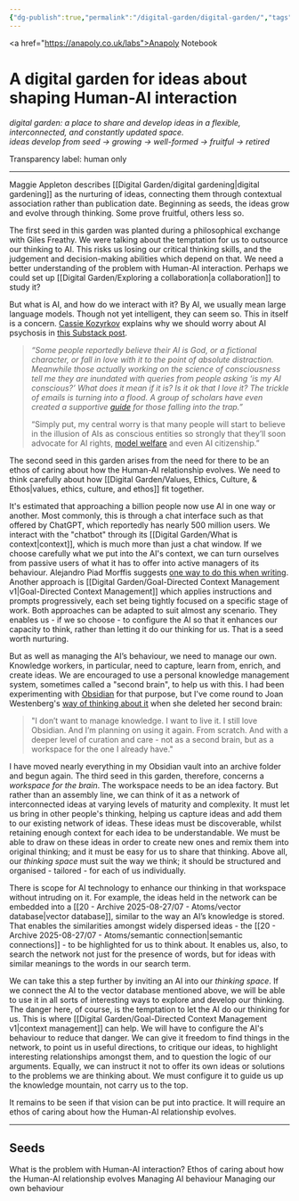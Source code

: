 ```yaml
---
{"dg-publish":true,"permalink":"/digital-garden/digital-garden/","tags":["gardenEntry"],"created":"2025-08-11T21:46:53.866+01:00","updated":"2025-08-29T15:00:46.151+01:00"}
---
```


<a href="https://anapoly.co.uk/labs">Anapoly Notebook</a>
# A digital garden for ideas about shaping Human-AI interaction

*digital garden: a place to share and develop ideas in a flexible, interconnected, and constantly updated space.*  
*ideas develop from seed → growing → well-formed → fruitful → retired*

Transparency label: human only

---

Maggie Appleton describes [[Digital Garden/digital gardening\|digital gardening]] as the nurturing of ideas, connecting them through contextual association rather than publication date. Beginning as seeds, the ideas grow and evolve through thinking. Some prove fruitful, others less so. 

The first seed in this garden was planted during a philosophical exchange with Giles Freathy. We were talking about the temptation for us to outsource our thinking to AI. This risks us losing our critical thinking skills, and the judgement and decision-making abilities which depend on that. We need a better understanding of the problem with Human-AI interaction. Perhaps we could set up  [[Digital Garden/Exploring a collaboration\|a collaboration]] to study it?

But what is AI, and how do we interact with it? By AI, we usually mean large language models. Though not yet intelligent, they can seem so. This in itself is a concern. <a href="https://www.kozyr.com/about">Cassie Kozyrkov</a> explains why we should worry about AI psychosis in <a href="https://substack.com/home/post/p-171599460">this Substack post</a>. 

> _“Some people reportedly believe their AI is God, or a fictional character, or fall in love with it to the point of absolute distraction. Meanwhile those actually working on the science of consciousness tell me they are inundated with queries from people asking ‘is my AI conscious?’ What does it mean if it is? Is it ok that I love it? The trickle of emails is turning into a flood. A group of scholars have even created a supportive [guide](https://whenaiseemsconscious.org/) for those falling into the trap.”_
> 
> “Simply put, my central worry is that many people will start to believe in the illusion of AIs as conscious entities so strongly that they’ll soon advocate for AI rights, [model welfare](https://arxiv.org/abs/2411.00986) and even AI citizenship.”

 The second seed in this garden arises from the need for there to be an ethos of caring about how the Human-AI relationship evolves. We need to think carefully about how [[Digital Garden/Values, Ethics, Culture, & Ethos\|values, ethics, culture, and ethos]] fit together.
 
It's estimated that approaching a billion people now use AI in one way or another. Most commonly, this is through a chat interface such as that offered by ChatGPT, which reportedly has nearly 500 million users. We interact with the "chatbot" through its [[Digital Garden/What is context\|context]], which is much more than just a chat window. If we choose carefully what we put into the AI's context, we can turn ourselves from passive users of what it has to offer into active managers of its behaviour. Alejandro Piad Morffis suggests <a href="https://blog.apiad.net/p/a-pragmatic-workflow-for-technical?utm_source=publication-search">one way to do this when writing</a>. Another approach is [[Digital Garden/Goal-Directed Context Management v1\|Goal-Directed Context Management]] which applies instructions and prompts progressively, each set being tightly focused on a specific stage of work. Both approaches can be adapted to suit almost any scenario. They enables us - if we so choose - to configure the AI so that it enhances our capacity to think, rather than letting it do our thinking for us. That is a seed worth nurturing. 

But as well as managing the AI’s behaviour, we need to manage our own. Knowledge workers, in particular, need to capture, learn from, enrich, and create ideas. We are encouraged to use a personal knowledge management system, sometimes called a "second brain", to help us with this. I had been experimenting with <a href="https://obsidian.md">Obsidian</a> for that purpose, but I've come round to Joan Westenberg's <a href="https://www.joanwestenberg.com/p/i-deleted-my-second-brain">way of thinking about it</a> when she deleted her second brain:

> "I don’t want to manage knowledge. I want to live it. I still love Obsidian. And I’m planning on using it again. From scratch. And with a deeper level of curation and care - not as a second brain, but as a workspace for the one I already have."

I have moved nearly everything in my Obsidian vault into an archive folder and begun again. The third seed in this garden, therefore, concerns a *workspace for the brain*. The workspace needs to be an idea factory. But rather than an assembly line, we can think of it as a network of interconnected ideas at varying levels of maturity and complexity.  It must let us bring in other people's thinking, helping us capture ideas and add them to our existing network of ideas. These ideas must be discoverable, whilst retaining enough context for each idea to be understandable.  We must be able to draw on these ideas in order to create new ones and remix them into original thinking; and it must be easy for us to share that thinking. Above all, our *thinking space* must suit the way we think; it should be structured and organised - tailored - for each of us individually. 
 
There is scope for AI technology to enhance our thinking in that workspace without intruding on it. For example, the ideas held in the network can be embedded into a [[20 - Archive 2025-08-27/07 - Atoms/vector database\|vector database]], similar to the way an AI’s knowledge is stored. That enables the similarities amongst widely dispersed ideas - the [[20 - Archive 2025-08-27/07 - Atoms/semantic connection\|semantic connections]] - to be highlighted for us to think about.  It enables us, also, to search the network not just for the presence of words, but for ideas with similar meanings to the words in our search term. 

We can take this a step further by inviting an AI into our *thinking space*. If we connect the AI to the vector database mentioned above, we will be able to use it in all sorts of interesting ways to explore and develop our thinking. The danger here, of course, is the temptation to let the AI do our thinking for us. This is where [[Digital Garden/Goal-Directed Context Management v1\|context management]] can help. We will have to configure the AI's behaviour to reduce that danger. We can give it freedom to find things in the network, to point us in useful directions, to critique our ideas, to highlight interesting relationships amongst them, and to question the logic of our arguments. Equally, we can instruct it not to offer its own ideas or solutions to the problems we are thinking about. We must configure it to guide us up the knowledge mountain, not carry us to the top. 

It remains to be seen if that vision can be put into practice. It will require an ethos of caring about how the Human-AI relationship evolves. 

---

## Seeds

What is the problem with Human-AI interaction?
Ethos of caring about how the Human-AI relationship evolves
Managing AI behaviour
Managing our own behaviour